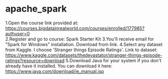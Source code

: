 # apache_spark

1.Open the course link provided at: https://courses.bigdatainrealworld.com/courses/enrolled/177985?authuser=0<br>
2.Register and go to course: Spark Starter Kit
3.You'll receive email for "Spark for Windows" installation. Download from link.
4.Select any dataset from Kaggle. I choose 'Stranger things Episode Ratings'. Link to dataset: https://www.kaggle.com/datasets/thedevastator/stranger-things-episode-ratings?resource=download
5.Download Java for your system if you don't already have it installed. You can download it here: https://www.java.com/download/ie_manual.jsp
